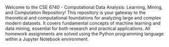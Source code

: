 Welcome to the CSE 6740 - Computational Data Analysis: Learning, Mining, and Computation Repository! This repository is your gateway to the theoretical and computational foundations for analyzing large and complex modern datasets. It covers fundamental concepts of machine learning and data mining, essential for both research and practical applications. All homework assignments are solved using the Python programming language within a Jupyter Notebook environment.
